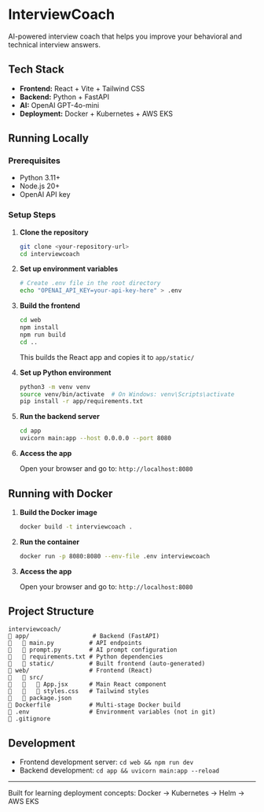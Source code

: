 # InterviewCoach

AI-powered interview coach that helps you improve your behavioral and technical interview answers.

## Tech Stack

- **Frontend:** React + Vite + Tailwind CSS
- **Backend:** Python + FastAPI
- **AI:** OpenAI GPT-4o-mini
- **Deployment:** Docker + Kubernetes + AWS EKS

## Running Locally

### Prerequisites

- Python 3.11+
- Node.js 20+
- OpenAI API key

### Setup Steps

1. **Clone the repository**
   ```bash
   git clone <your-repository-url>
   cd interviewcoach
   ```

2. **Set up environment variables**
   ```bash
   # Create .env file in the root directory
   echo "OPENAI_API_KEY=your-api-key-here" > .env
   ```

3. **Build the frontend**
   ```bash
   cd web
   npm install
   npm run build
   cd ..
   ```
   This builds the React app and copies it to `app/static/`

4. **Set up Python environment**
   ```bash
   python3 -m venv venv
   source venv/bin/activate  # On Windows: venv\Scripts\activate
   pip install -r app/requirements.txt
   ```

5. **Run the backend server**
   ```bash
   cd app
   uvicorn main:app --host 0.0.0.0 --port 8080
   ```

6. **Access the app**

   Open your browser and go to: `http://localhost:8080`

## Running with Docker

1. **Build the Docker image**
   ```bash
   docker build -t interviewcoach .
   ```

2. **Run the container**
   ```bash
   docker run -p 8080:8080 --env-file .env interviewcoach
   ```

3. **Access the app**

   Open your browser and go to: `http://localhost:8080`

## Project Structure

```
interviewcoach/
   app/                  # Backend (FastAPI)
      main.py          # API endpoints
      prompt.py        # AI prompt configuration
      requirements.txt # Python dependencies
      static/          # Built frontend (auto-generated)
   web/                 # Frontend (React)
      src/
         App.jsx      # Main React component
         styles.css   # Tailwind styles
      package.json
   Dockerfile           # Multi-stage Docker build
   .env                 # Environment variables (not in git)
   .gitignore
```

## Development

- Frontend development server: `cd web && npm run dev`
- Backend development: `cd app && uvicorn main:app --reload`

---

Built for learning deployment concepts: Docker → Kubernetes → Helm → AWS EKS
